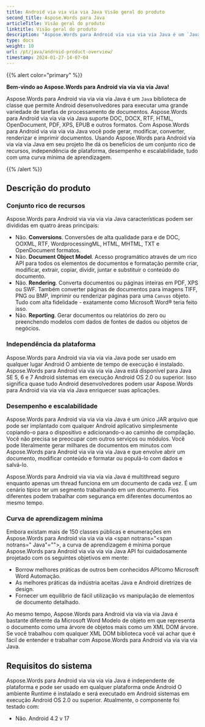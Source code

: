 ```yaml
---
title: Android via via via via Java Visão geral do produto
second_title: Aspose.Words para Java
articleTitle: Visão geral do produto
linktitle: Visão geral do produto
description: "Aspose.Words para Android via via via via Java é um `Java` biblioteca de classe que permite Android desenvolvedores para executar uma grande variedade de tarefas de processamento de documentos."
type: docs
weight: 10
url: /pt/java/android-product-overview/
timestamp: 2024-01-27-14-07-04
---
```


{{% alert color="primary" %}}

**Bem-vindo ao Aspose.Words para Android via via via via Java!**

Aspose.Words para Android via via via via Java é um `Java` biblioteca de classe que permite Android desenvolvedores para executar uma grande variedade de tarefas de processamento de documentos. Aspose.Words para Android via via via via Java suporte DOC, DOCX, RTF, HTML, OpenDocument, PDF, XPS, EPUB e outros formatos. Com Aspose.Words para Android via via via via Java você pode gerar, modificar, converter, renderizar e imprimir documentos. Usando Aspose.Words para Android via via via via Java em seu projeto lhe dá os benefícios de um conjunto rico de recursos, independência de plataforma, desempenho e escalabilidade, tudo com uma curva mínima de aprendizagem.

{{% /alert %}}

## Descrição do produto

### Conjunto rico de recursos

Aspose.Words para Android via via via via Java características podem ser divididas em quatro áreas principais:

- Não. **Conversions**. Conversões de alta qualidade para e de DOC, OOXML, RTF, WordprocessingML, HTML, MHTML, TXT e OpenDocument formatos.
- Não. **Document Object Model**. Acesso programático através de um rico API para todos os elementos de documentos e formatação permite criar, modificar, extrair, copiar, dividir, juntar e substituir o conteúdo do documento.
- Não. **Rendering**. Converta documentos ou páginas inteiras em PDF, XPS ou SWF. Também converter páginas de documentos para imagens TIFF, PNG ou BMP, imprimir ou renderizar páginas para uma `Canvas` objeto. Tudo com alta fidelidade - exatamente como Microsoft Word® teria feito isso.
- Não. **Reporting**. Gerar documentos ou relatórios do zero ou preenchendo modelos com dados de fontes de dados ou objetos de negócios.

### Independência da plataforma

Aspose.Words para Android via via via via Java pode ser usado em qualquer lugar Android O ambiente de tempo de execução é instalado. Aspose.Words para Android via via via via Java está disponível para Java SE 5, 6 e 7 Android sistemas em execução Android OS 2.0 ou superior. Isso significa quase tudo Android desenvolvedores podem usar Aspose.Words para Android via via via via Java enriquecer suas aplicações.

### Desempenho e escalabilidade

Aspose.Words para Android via via via via Java é um único JAR arquivo que pode ser implantado com qualquer Android aplicativo simplesmente copiando-o para o dispositivo e adicionando-o ao caminho de compilação. Você não precisa se preocupar com outros serviços ou módulos. Você pode literalmente gerar milhares de documentos em minutos com Aspose.Words para Android via via via via Java e que envolve abrir um documento, modificar conteúdo e formatar ou populá-lo com dados e salvá-lo.

Aspose.Words para Android via via via via Java é multithread seguro enquanto apenas um thread funciona em um documento de cada vez. É um cenário típico ter um segmento trabalhando em um documento. Fios diferentes podem trabalhar com segurança em diferentes documentos ao mesmo tempo.

### Curva de aprendizagem mínima

Embora existam mais de 150 classes públicas e enumerações em Aspose.Words para Android via via via via <span notrans="<span notrans=" Java"=""></span>, a curva de aprendizagem é mínima porque Aspose.Words para Android via via via via Java API foi cuidadosamente projetado com os seguintes objetivos em mente:

- Borrow melhores práticas de outros bem conhecidos APIcomo Microsoft Word Automação.
- As melhores práticas da indústria aceitas Java e Android diretrizes de design.
- Fornecer um equilíbrio de fácil utilização vs manipulação de elementos de documento detalhado.

Ao mesmo tempo, Aspose.Words para Android via via via via Java é bastante diferente da Microsoft Word Modelo de objeto em que representa o documento como uma árvore de objetos mais como um XML DOM árvore. Se você trabalhou com qualquer XML DOM biblioteca você vai achar que é fácil de entender e trabalhar com Aspose.Words para Android via via via via Java.

## Requisitos do sistema

Aspose.Words para Android via via via via Java é independente de plataforma e pode ser usado em qualquer plataforma onde Android O ambiente Runtime é instalado e será executado em Android sistemas em execução Android OS 2.0 ou superior. Atualmente, o componente foi testado com:

- Não. Android 4.2 v 17

